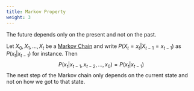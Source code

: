 ```yaml
---
title: Markov Property
weight: 3
---
```

The future depends only on the present and not on the past.

Let $X_0, X_1, \ldots, X_t$ be a [Markov Chain](/prob-cs/markov-chains) and write $P(X_t = x_t | X_{t-1} = x_{t-1})$ as $P(x_t | x_{t-1})$ for instance. Then
$$
P(x_t | x_{t-1}, x_{t-2}, \ldots, x_0) = P(x_t | x_{t-1})
$$
The next step of the Markov chain only depends on the current state and not on how we got to that state.
